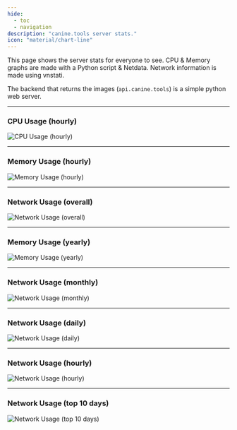```yaml
---
hide:
  - toc
  - navigation
description: "canine.tools server stats."
icon: "material/chart-line"
---
```

This page shows the server stats for everyone to see. CPU & Memory graphs are made with a Python script & Netdata. Network information is made using vnstati.

The backend that returns the images (`api.canine.tools`) is a simple python web server.

---

### CPU Usage (hourly)
![CPU Usage (hourly)](https://api.canine.tools/cpu)

---

### Memory Usage (hourly)
![Memory Usage (hourly)](https://api.canine.tools/memory)

---

### Network Usage (overall)
![Network Usage (overall)](https://api.canine.tools/network/overall)

---

### Memory Usage (yearly)
![Memory Usage (yearly)](https://api.canine.tools/network/yearly)

---

### Network Usage (monthly)
![Network Usage (monthly)](https://api.canine.tools/network/monthly)

---

### Network Usage (daily)
![Network Usage (daily)](https://api.canine.tools/network/daily)

---

### Network Usage (hourly)
![Network Usage (hourly)](https://api.canine.tools/network/hourly)

---

### Network Usage (top 10 days)
![Network Usage (top 10 days)](https://api.canine.tools/network/top)